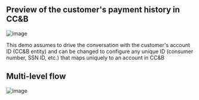 ## Preview of the customer's payment history in CC&B

![image](https://user-images.githubusercontent.com/71168871/96768047-f9491480-13fa-11eb-93b0-f7f71a30ed44.png)

This demo assumes to drive the conversation with the customer's account ID (CC&B entity) and can be changed to configure any unique ID (consumer number, SSN ID, etc.) 
that maps uniquely to an account in CC&B

## Multi-level flow

![image](https://user-images.githubusercontent.com/71168871/96847205-84b0bd00-1470-11eb-93c3-23d9412c3a12.png)
